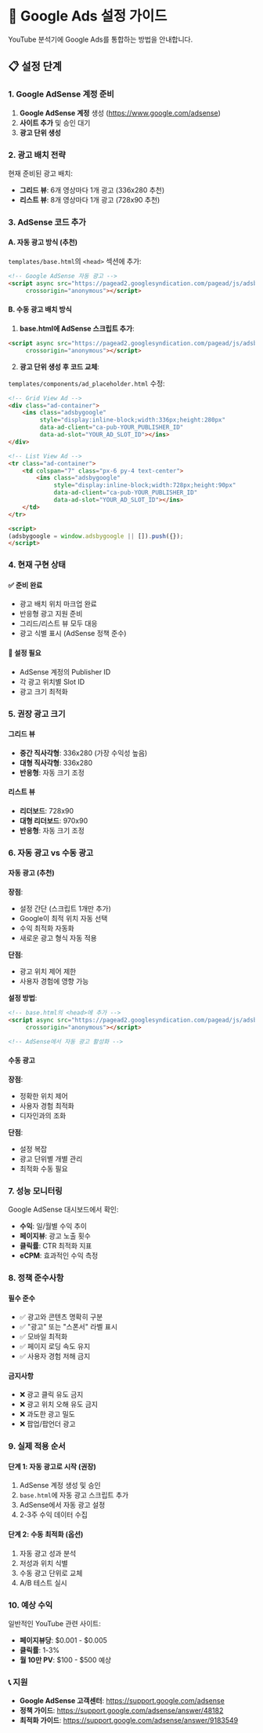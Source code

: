 # 🎯 Google Ads 설정 가이드

YouTube 분석기에 Google Ads를 통합하는 방법을 안내합니다.

## 📋 설정 단계

### 1. Google AdSense 계정 준비

1. **Google AdSense 계정** 생성 (https://www.google.com/adsense)
2. **사이트 추가** 및 승인 대기
3. **광고 단위 생성**

### 2. 광고 배치 전략

현재 준비된 광고 배치:
- **그리드 뷰**: 6개 영상마다 1개 광고 (336x280 추천)
- **리스트 뷰**: 8개 영상마다 1개 광고 (728x90 추천)

### 3. AdSense 코드 추가

#### A. 자동 광고 방식 (추천)

`templates/base.html`의 `<head>` 섹션에 추가:

```html
<!-- Google AdSense 자동 광고 -->
<script async src="https://pagead2.googlesyndication.com/pagead/js/adsbygoogle.js?client=ca-pub-YOUR_PUBLISHER_ID"
     crossorigin="anonymous"></script>
```

#### B. 수동 광고 배치 방식

1. **base.html에 AdSense 스크립트 추가**:
```html
<script async src="https://pagead2.googlesyndication.com/pagead/js/adsbygoogle.js?client=ca-pub-YOUR_PUBLISHER_ID"
     crossorigin="anonymous"></script>
```

2. **광고 단위 생성 후 코드 교체**:

`templates/components/ad_placeholder.html` 수정:

```html
<!-- Grid View Ad -->
<div class="ad-container">
    <ins class="adsbygoogle"
         style="display:inline-block;width:336px;height:280px"
         data-ad-client="ca-pub-YOUR_PUBLISHER_ID"
         data-ad-slot="YOUR_AD_SLOT_ID"></ins>
</div>

<!-- List View Ad -->
<tr class="ad-container">
    <td colspan="7" class="px-6 py-4 text-center">
        <ins class="adsbygoogle"
             style="display:inline-block;width:728px;height:90px"
             data-ad-client="ca-pub-YOUR_PUBLISHER_ID"
             data-ad-slot="YOUR_AD_SLOT_ID"></ins>
    </td>
</tr>

<script>
(adsbygoogle = window.adsbygoogle || []).push({});
</script>
```

### 4. 현재 구현 상태

#### ✅ 준비 완료
- 광고 배치 위치 마크업 완료
- 반응형 광고 지원 준비
- 그리드/리스트 뷰 모두 대응
- 광고 식별 표시 (AdSense 정책 준수)

#### 🔧 설정 필요
- AdSense 계정의 Publisher ID
- 각 광고 위치별 Slot ID
- 광고 크기 최적화

### 5. 권장 광고 크기

#### 그리드 뷰
- **중간 직사각형**: 336x280 (가장 수익성 높음)
- **대형 직사각형**: 336x280
- **반응형**: 자동 크기 조정

#### 리스트 뷰
- **리더보드**: 728x90
- **대형 리더보드**: 970x90
- **반응형**: 자동 크기 조정

### 6. 자동 광고 vs 수동 광고

#### 자동 광고 (추천)
**장점**:
- 설정 간단 (스크립트 1개만 추가)
- Google이 최적 위치 자동 선택
- 수익 최적화 자동화
- 새로운 광고 형식 자동 적용

**단점**:
- 광고 위치 제어 제한
- 사용자 경험에 영향 가능

**설정 방법**:
```html
<!-- base.html의 <head>에 추가 -->
<script async src="https://pagead2.googlesyndication.com/pagead/js/adsbygoogle.js?client=ca-pub-YOUR_PUBLISHER_ID"
     crossorigin="anonymous"></script>

<!-- AdSense에서 자동 광고 활성화 -->
```

#### 수동 광고
**장점**:
- 정확한 위치 제어
- 사용자 경험 최적화
- 디자인과의 조화

**단점**:
- 설정 복잡
- 광고 단위별 개별 관리
- 최적화 수동 필요

### 7. 성능 모니터링

Google AdSense 대시보드에서 확인:
- **수익**: 일/월별 수익 추이
- **페이지뷰**: 광고 노출 횟수
- **클릭률**: CTR 최적화 지표
- **eCPM**: 효과적인 수익 측정

### 8. 정책 준수사항

#### 필수 준수
- ✅ 광고와 콘텐츠 명확히 구분
- ✅ "광고" 또는 "스폰서" 라벨 표시
- ✅ 모바일 최적화
- ✅ 페이지 로딩 속도 유지
- ✅ 사용자 경험 저해 금지

#### 금지사항
- ❌ 광고 클릭 유도 금지
- ❌ 광고 위치 오해 유도 금지
- ❌ 과도한 광고 밀도
- ❌ 팝업/팝언더 광고

### 9. 실제 적용 순서

#### 단계 1: 자동 광고로 시작 (권장)
1. AdSense 계정 생성 및 승인
2. `base.html`에 자동 광고 스크립트 추가
3. AdSense에서 자동 광고 설정
4. 2-3주 수익 데이터 수집

#### 단계 2: 수동 최적화 (옵션)
1. 자동 광고 성과 분석
2. 저성과 위치 식별
3. 수동 광고 단위로 교체
4. A/B 테스트 실시

### 10. 예상 수익

일반적인 YouTube 관련 사이트:
- **페이지뷰당**: $0.001 - $0.005
- **클릭률**: 1-3%
- **월 10만 PV**: $100 - $500 예상

### 📞 지원

- **Google AdSense 고객센터**: https://support.google.com/adsense
- **정책 가이드**: https://support.google.com/adsense/answer/48182
- **최적화 가이드**: https://support.google.com/adsense/answer/9183549